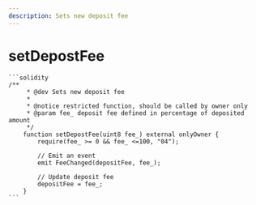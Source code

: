 ```yaml
---
description: Sets new deposit fee
---
```


# setDepostFee

````solidity
```solidity
/**
	 * @dev Sets new deposit fee
	 *
	 * @notice restricted function, should be called by owner only
	 * @param fee_ deposit fee defined in percentage of deposited amount
	 */
    function setDepostFee(uint8 fee_) external onlyOwner {
        require(fee_ >= 0 && fee_ <=100, "04");

        // Emit an event
        emit FeeChanged(depositFee, fee_);

        // Update deposit fee
        depositFee = fee_;
    }
```
````
